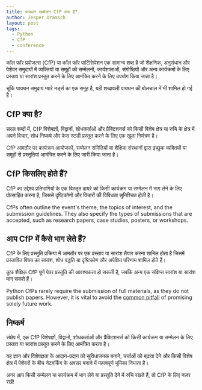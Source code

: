 ```yaml
---
title: पायथन सम्मेलन CfP क्या है?
author: Jesper Dramsch
layout: post
tags:
  - Python
  - CfP
  - conference
---
```


कॉल फॉर प्रपोजल्स (CfP) या कॉल फॉर पार्टिसिपेशन एक सामान्य शब्द है जो शैक्षणिक, अनुसंधान और पेशेवर समुदायों में व्यक्तियों या समूहों को सम्मेलनों, कार्यशालाओं, संगोष्ठियों और अन्य कार्यक्रमों के लिए प्रस्ताव या सारांश प्रस्तुत करने के लिए आमंत्रित करने के लिए उपयोग किया जाता है।

चूंकि पायथन समुदाय प्यारे नर्ड्स का एक समूह है, यही शब्दावली पायथन की बोलचाल में भी शामिल हो गई है।

## CfP क्या है?

सरल शब्दों में, CfP विशेषज्ञों, विद्वानों, शोधकर्ताओं और प्रैक्टिशनर्स को किसी विशेष क्षेत्र या रुचि के क्षेत्र में अपने विचार, शोध निष्कर्ष और केस स्टडी प्रस्तुत करने के लिए एक खुला निमंत्रण है।

CfP आमतौर पर कार्यक्रम आयोजकों, सम्मेलन समितियों या शैक्षिक संस्थानों द्वारा इच्छुक व्यक्तियों या समूहों से प्रस्तुतियां आमंत्रित करने के लिए जारी किया जाता है।

## CfP किसलिए होते हैं?

CfP का उद्देश्य प्रतिभागियों के एक विस्तृत दायरे को किसी कार्यक्रम या सम्मेलन में भाग लेने के लिए प्रोत्साहित करना है, जिससे दृष्टिकोणों और विचारों की विविधता सुनिश्चित होती है।

CfPs often outline the event's theme, the topics of interest, and the submission guidelines. They also specify the types of submissions that are accepted, such as research papers, case studies, posters, or workshops.

## आप CfP में कैसे भाग लेते हैं?

CfP के लिए प्रस्तुति प्रक्रिया में आमतौर पर एक प्रस्ताव या सारांश तैयार करना शामिल होता है जिसमें प्रस्तावित विषय का सारांश, शोध पद्धति या दृष्टिकोण और अपेक्षित परिणाम शामिल होते हैं।

कुछ शैक्षिक CfP पूर्ण पेपर प्रस्तुति की आवश्यकता हो सकती है, जबकि अन्य एक संक्षिप्त सारांश या सारांश मांग सकते हैं।

Python CfPs rarely require the submission of full materials, as they do not publish papers. However, it is vital to avoid the [common pitfall](/resources/common-pitfalls/) of promising solely future work.

## निष्कर्ष

संक्षेप में, एक CfP विशेषज्ञों, विद्वानों, शोधकर्ताओं और प्रैक्टिशनर्स को किसी कार्यक्रम या सम्मेलन के लिए प्रस्ताव या सारांश प्रस्तुत करने के लिए आमंत्रित करता है।

यह ज्ञान और विशेषज्ञता के आदान-प्रदान को सुविधाजनक बनाने, चर्चाओं को बढ़ावा देने और किसी विशेष क्षेत्र में पेशेवरों के बीच नेटवर्किंग के अवसर बनाने में महत्वपूर्ण भूमिका निभाता है।

अगर आप किसी सम्मेलन या कार्यक्रम में भाग लेने या प्रस्तुति देने में रुचि रखते हैं, तो CfP के लिए नज़र रखें!
